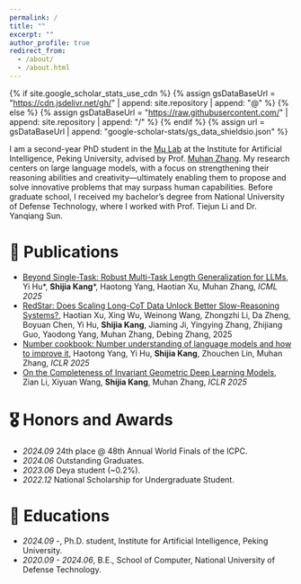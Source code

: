 ```yaml
---
permalink: /
title: ""
excerpt: ""
author_profile: true
redirect_from: 
  - /about/
  - /about.html
---
```


{% if site.google_scholar_stats_use_cdn %}
{% assign gsDataBaseUrl = "https://cdn.jsdelivr.net/gh/" | append: site.repository | append: "@" %}
{% else %}
{% assign gsDataBaseUrl = "https://raw.githubusercontent.com/" | append: site.repository | append: "/" %}
{% endif %}
{% assign url = gsDataBaseUrl | append: "google-scholar-stats/gs_data_shieldsio.json" %}

<span class='anchor' id='about-me'></span>

I am a second-year PhD student in the [Mμ Lab](https://mulabpku.com/) at the Institute for Artificial Intelligence, Peking University, advised by Prof. [Muhan Zhang](https://muhanzhang.github.io/). My research centers on large language models, with a focus on strengthening their reasoning abilities and creativity—ultimately enabling them to propose and solve innovative problems that may surpass human capabilities. Before graduate school, I received my bachelor’s degree from National University of Defense Technology, where I worked with Prof. Tiejun Li and Dr. Yanqiang Sun.


# 📝 Publications 
- [Beyond Single-Task: Robust Multi-Task Length Generalization for LLMs](https://arxiv.org/abs/2502.11525), Yi Hu\*, **Shijia Kang**\*, Haotong Yang, Haotian Xu, Muhan Zhang, *ICML 2025*
- [RedStar: Does Scaling Long-CoT Data Unlock Better Slow-Reasoning Systems?](https://arxiv.org/abs/2501.11284), Haotian Xu, Xing Wu, Weinong Wang, Zhongzhi Li, Da Zheng, Boyuan Chen, Yi Hu, **Shijia Kang**, Jiaming Ji, Yingying Zhang, Zhijiang Guo, Yaodong Yang, Muhan Zhang, Debing Zhang, 2025
- [Number cookbook: Number understanding of language models and how to improve it](https://arxiv.org/abs/2411.03766), Haotong Yang, Yi Hu, **Shijia Kang**, Zhouchen Lin, Muhan Zhang, *ICLR 2025*
- [On the Completeness of Invariant Geometric Deep Learning Models](https://arxiv.org/abs/2402.04836), Zian Li, Xiyuan Wang, **Shijia Kang**, Muhan Zhang, *ICLR 2025*

# 🎖 Honors and Awards
- *2024.09* 24th place @ 48th Annual World Finals of the ICPC.
- *2024.06* Outstanding Graduates.
- *2023.06* Deya student (~0.2%).
- *2022.12* National Scholarship for Undergraduate Student. 

# 📖 Educations
- *2024.09 -*, Ph.D. student, Institute for Artificial Intelligence, Peking University.
- *2020.09 - 2024.06*, B.E., School of Computer, National University of Defense Technology.

<script type="text/javascript" id="mmvst_globe" src="//mapmyvisitors.com/globe.js?d=iegWsAeOZ42QH0HeVfv12xGRHHA5yI0hSQfiV69eetk"></script>
